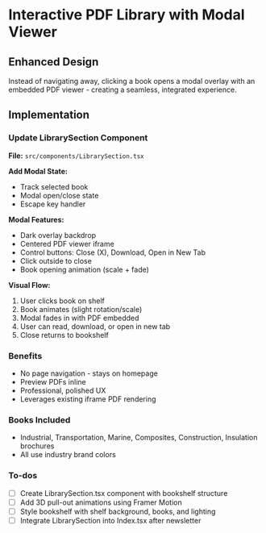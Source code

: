 <!-- 09e6f7dd-4f5f-447f-9a38-335405df0c9a 5fb84115-bcec-4abb-93c2-c7dc1763285d -->
# Interactive PDF Library with Modal Viewer

## Enhanced Design

Instead of navigating away, clicking a book opens a modal overlay with an embedded PDF viewer - creating a seamless, integrated experience.

## Implementation

### Update LibrarySection Component

**File:** `src/components/LibrarySection.tsx`

**Add Modal State:**

- Track selected book
- Modal open/close state
- Escape key handler

**Modal Features:**

- Dark overlay backdrop
- Centered PDF viewer iframe
- Control buttons: Close (X), Download, Open in New Tab
- Click outside to close
- Book opening animation (scale + fade)

**Visual Flow:**

1. User clicks book on shelf
2. Book animates (slight rotation/scale)
3. Modal fades in with PDF embedded
4. User can read, download, or open in new tab
5. Close returns to bookshelf

### Benefits

- No page navigation - stays on homepage
- Preview PDFs inline
- Professional, polished UX
- Leverages existing iframe PDF rendering

### Books Included

- Industrial, Transportation, Marine, Composites, Construction, Insulation brochures
- All use industry brand colors

### To-dos

- [ ] Create LibrarySection.tsx component with bookshelf structure
- [ ] Add 3D pull-out animations using Framer Motion
- [ ] Style bookshelf with shelf background, books, and lighting
- [ ] Integrate LibrarySection into Index.tsx after newsletter